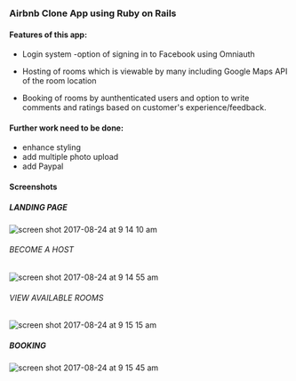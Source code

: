 ### Airbnb Clone App using Ruby on Rails

 #### Features of this app:
  - Login system 
     -option of signing in to Facebook using Omniauth


  - Hosting of rooms which is viewable by many including Google Maps API of the room location
  - Booking of rooms by aunthenticated users and option to write comments and ratings based 
    on customer's experience/feedback.
    
 #### Further work need to be done:
   - enhance styling
   - add multiple photo upload
   - add Paypal
   
 #### Screenshots
 ##### LANDING PAGE
 ![screen shot 2017-08-24 at 9 14 10 am](https://user-images.githubusercontent.com/26729817/29644948-e5fc5d74-88ac-11e7-9be1-0ae8dace1523.png)

 ###### BECOME A HOST
![screen shot 2017-08-24 at 9 14 55 am](https://user-images.githubusercontent.com/26729817/29644959-f5b08416-88ac-11e7-82df-d9c30376f15c.png)

 ###### VIEW AVAILABLE ROOMS
![screen shot 2017-08-24 at 9 15 15 am](https://user-images.githubusercontent.com/26729817/29644960-fa83b896-88ac-11e7-8c7c-46a31bbf213e.png)

##### BOOKING
![screen shot 2017-08-24 at 9 15 45 am](https://user-images.githubusercontent.com/26729817/29644969-096a3920-88ad-11e7-8c4b-7938ed1417cc.png)


